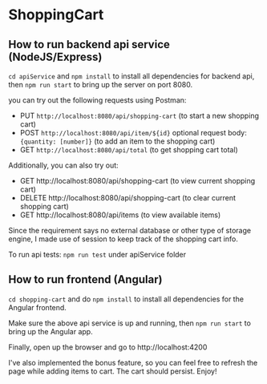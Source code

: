 # ShoppingCart

## How to run backend api service (NodeJS/Express)

`cd apiService` and `npm install` to install all dependencies for backend api, then `npm run start` to bring up the server on port 8080.

you can try out the following requests using Postman:
- PUT `http://localhost:8080/api/shopping-cart` (to start a new shopping cart)
- POST `http://localhost:8080/api/item/${id}` optional request body: `{quantity: [number]}` (to add an item to the shopping cart)
- GET `http://localhost:8080/api/total` (to get shopping cart total)

Additionally, you can also try out:
- GET http://localhost:8080/api/shopping-cart (to view current shopping cart)
- DELETE http://localhost:8080/api/shopping-cart (to clear current shopping cart)
- GET http://localhost:8080/api/items (to view available items)

Since the requirement says no external database or other type of storage engine, I made use of session to keep track of the shopping cart info.

To run api tests: `npm run test` under apiService folder

## How to run frontend (Angular)
`cd shopping-cart` and do `npm install` to install all dependencies for the Angular frontend.

Make sure the above api service is up and running, then `npm run start` to bring up the Angular app.

Finally, open up the browser and go to http://localhost:4200

I've also implemented the bonus feature, so you can feel free to refresh the page while adding items to cart. The cart should persist. Enjoy!
